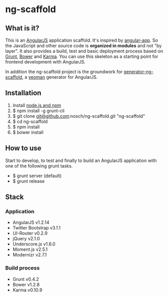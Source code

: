 # ng-scaffold

## What is it?

This is an [AngularJS](http://angularjs.org) application scaffold. It's inspired by [angular-app](https://github.com/angular-app/angular-app). So the JavaScript and other source code is **organized in modules** and not "by layer". It also provides a build, test and basic deployment process based on [Grunt](http://gruntjs.com/), [Bower](http://bower.io/) and [Karma](http://karma-runner.github.io/). You can use this skeleton as a starting point for frontend development with AngularJS.

In addition the ng-scaffold project is the groundwork for [generator-ng-scaffold](https://github.com/nosch/generator-ng-scaffold), a [yeoman](http://yeoman.io) generator for AngularJS.

## Installation

1. Install [node.js and npm](http://nodejs.org/download/ "Download node.js")
2. $ npm install -g grunt-cli
3. $ git clone git@github.com:nosch/ng-scaffold.git "ng-scaffold"
4. $ cd ng-scaffold
5. $ npm install
6. $ bower install

## How to use

Start to develop, to test and finally to build an AngularJS application with one of the following grunt tasks.

- $ grunt server (default)
- $ grunt release

## Stack
### Application

- AngularJS v1.2.14
- Twitter Bootstrap v3.1.1
- UI-Router v0.2.9
- jQuery v2.1.0
- Underscore.js v1.6.0
- Moment.js v2.5.1
- Modernizr v2.7.1

### Build process

- Grunt v0.4.2
- Bower v1.2.8
- Karma v0.10.9
